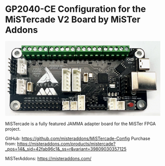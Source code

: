# GP2040-CE Configuration for the MiSTercade V2 Board by MiSTer Addons

![Reflex Board](assets/ReflexBoard_v1.2.jpeg)

MiSTercade is a fully featured JAMMA adapter board for the MiSTer FPGA project. 

GitHub: https://github.com/misteraddons/MiSTercade-Config
Purchase from: https://misteraddons.com/products/mistercade?_pos=14&_sid=42fab96c1&_ss=r&variant=39809030357125

MiSTerAddons: https://misteraddons.com/


